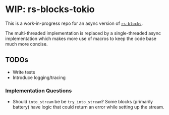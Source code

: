# WIP: rs-blocks-tokio

This is a work-in-progress repo for an async version of
[`rs-blocks`](https://github.com/lewisbelcher/rs-blocks).

The multi-threaded implementation is replaced by a single-threaded async
implementation which makes more use of macros to keep the code base much more
concise.

## TODOs

- Write tests
- Introduce logging/tracing

### Implementation Questions

- Should `into_stream` be be `try_into_stream`? Some blocks (primarily battery)
  have logic that could return an error while setting up the stream.
